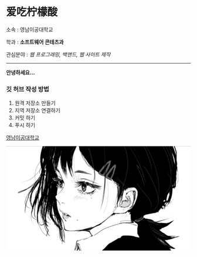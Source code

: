 # 爱吃柠檬酸

소속 : 영남이공대학교

학과 : **소프트웨어 콘테츠과**

관심분야 : *웹 프로그래밍, 백앤드, 웹 사이트 제작*

---

**안녕하세요...**

### 깃 허브 작성 방법

1. 원격 저장소 만들기
2. 지역 저장소 연결하기
3. 커밋 하기
4. 푸시 하기

[영남이공대학교](http://www.ync.ac.kr)

![프로필 이미지](./wallhaven-wexo5q.png)




<!--
**suenjo/suenjo** is a ✨ _special_ ✨ repository because its `README.md` (this file) appears on your GitHub profile.

Here are some ideas to get you started:

- 🔭 I’m currently working on ...
- 🌱 I’m currently learning ...
- 👯 I’m looking to collaborate on ...
- 🤔 I’m looking for help with ...
- 💬 Ask me about ...
- 📫 How to reach me: ...
- 😄 Pronouns: ...
- ⚡ Fun fact: ...
-->
